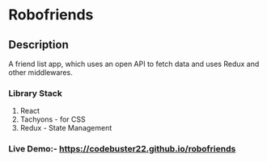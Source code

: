 # Robofriends

## Description
A friend list app, which uses an open API to fetch data and uses Redux and other middlewares.

### Library Stack
1) React
2) Tachyons - for CSS
3) Redux - State Management

### Live Demo:- https://codebuster22.github.io/robofriends